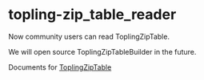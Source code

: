 # topling-zip_table_reader

Now community users can read ToplingZipTable.

We will open source ToplingZipTableBuilder in the future.

Documents for [ToplingZipTable](https://github.com/topling/rockside/wiki/ToplingZipTable)